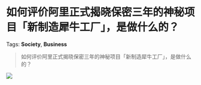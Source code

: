 # 如何评价阿里正式揭晓保密三年的神秘项目「新制造犀牛工厂」，是做什么的？

Tags: **Society**, **Business**

> 如何评价阿里正式揭晓保密三年的神秘项目「新制造犀牛工厂」，是做什么的？

![](https://pic3.zhimg.com/50/v2-89f7dd858d1c2294be55fde9d1684c8c_hd.jpg?source=1940ef5c)

